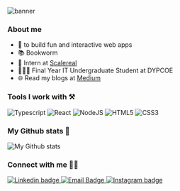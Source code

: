 ![banner](https://i.imgur.com/NmjstbW.png)

### About me
- 💙 to build fun and interactive web apps
- 📚 Bookworm
- 🏢 Intern at [Scalereal](https://scalereal.com/)
- 🧑🏽‍🎓 Final Year IT Undergraduate Student at DYPCOE
- 🌐 Read my blogs at [Medium](https://medium.com/@abhishekghadge11)

### Tools I work with ⚒️
<div>
<img src="https://img.shields.io/badge/TypeScript-007ACC?style=for-the-badge&logo=typescript&logoColor=white" alt="Typescript" />
<img src="https://img.shields.io/badge/JavaScript-323330?style=for-the-badge&logo=javascript&logoColor=F7DF1E" alt="React" />
<img src="https://img.shields.io/badge/Node.js-339933?style=for-the-badge&logo=nodedotjs&logoColor=white" alt="NodeJS" />
<img src="https://img.shields.io/badge/HTML5-E34F26?style=for-the-badge&logo=html5&logoColor=white" alt="HTML5" />
<img src="https://img.shields.io/badge/CSS3-1572B6?style=for-the-badge&logo=css3&logoColor=white" alt="CSS3" />
</div>

### My Github stats 🌟
<img src="https://github-readme-stats.vercel.app/api?username=Praful932&count_private=true&show_icons=true&include_all_commits=true" alt="My Github stats" />

### Connect with me 🤝🏻

<div>
<a href="https://www.linkedin.com/in/abhishek-ghadge/" target="_blank">
  <img src="https://img.shields.io/badge/linkedin-%231E77B5.svg?&style=for-the-badge&logo=linkedin&logoColor=white" alt="Linkedin badge" style="margin-bottom: 5px;" />
</a>

<a href="mailto:abhyag126@gmail.com" target="_blank">
  <img src="https://img.shields.io/badge/Gmail-D14836?style=for-the-badge&logo=gmail&logoColor=white" alt="Email Badge" style="margin-bottom: 5px;" />
</a>

<a href="https://www.instagram.com/abg4real_/" target="_blank">
  <img src="https://img.shields.io/badge/Instagram-E4405F?style=for-the-badge&logo=instagram&logoColor=white" alt="Instagram badge" style="margin-bottom: 5px;" />
</a>                                                                                                                                                
</div>  
